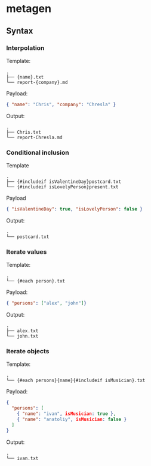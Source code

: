 # metagen

## Syntax

### Interpolation
Template:
```
.
├── {name}.txt
└── report-{company}.md
```
Payload:
```json
{ "name": "Chris", "company": "Chresla" }
```
Output:
```
.
├── Chris.txt
└── report-Chresla.md
```

### Conditional inclusion
Template
```
.
├── {#includeif isValentineDay}postcard.txt
└── {#includeif isLovelyPerson}present.txt
```
Payload
```json
{ "isValentineDay": true, "isLovelyPerson": false }
```
Output:
```
.
└── postcard.txt
```

### Iterate values
Template:
```
.
└── {#each person}.txt
```
Payload:
```json
{ "persons": ["alex", "john"]}
```
Output:
```
.
├── alex.txt
└── john.txt
```
### Iterate objects

Template:
```
.
└── {#each persons}{name}{#includeif isMusician}.txt
```
Payload:
```json
{
  "persons": [
    { "name": "ivan", isMusician: true },
    { "name": "anatoliy", isMusician: false }
  ]
}
```
Output:
```
.
└── ivan.txt
```


